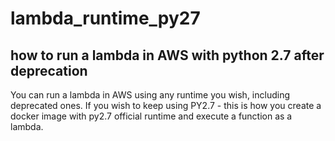 # lambda_runtime_py27
## how to run a lambda in AWS with python 2.7 after deprecation

You can run a lambda in AWS using any runtime you wish, including deprecated ones. 
If you wish to keep using PY2.7 - this is how you create a docker image with py2.7 official runtime
and execute a function as a lambda. 

